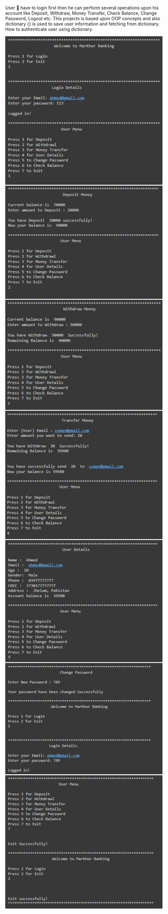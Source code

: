 User 👤 have to login first then he can perform several operations upon his account like Deposit, Withdraw, Money Transfer, Check Balance, Change Password, Logout etc. This projects is based upon OOP concepts and also dictionary {} is used to save user information and fetching from dictionary. How to authenticate user using dictionary.

<img src="https://github.com/ahmedrohailawan/Banking-System-Using-OOP-In-Python/blob/main/readme__files/pg1.png" width="500">
<img src="https://github.com/ahmedrohailawan/Banking-System-Using-OOP-In-Python/blob/main/readme__files/pg2.png" width="500">
<img src="https://github.com/ahmedrohailawan/Banking-System-Using-OOP-In-Python/blob/main/readme__files/pg3.png" width="500">
<img src="https://github.com/ahmedrohailawan/Banking-System-Using-OOP-In-Python/blob/main/readme__files/pg4.png" width="500">
<img src="https://github.com/ahmedrohailawan/Banking-System-Using-OOP-In-Python/blob/main/readme__files/pg5.png" width="500">
<img src="https://github.com/ahmedrohailawan/Banking-System-Using-OOP-In-Python/blob/main/readme__files/pg6.png" width="500">
<img src="https://github.com/ahmedrohailawan/Banking-System-Using-OOP-In-Python/blob/main/readme__files/pg7.png" width="500">
